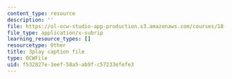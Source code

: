 ```yaml
---
content_type: resource
description: ''
file: https://ol-ocw-studio-app-production.s3.amazonaws.com/courses/18-01sc-single-variable-calculus-fall-2010/f532827e3eef58a5ab9fc57233efefe3_Bv9kVDcj7yo.vtt
file_type: application/x-subrip
learning_resource_types: []
resourcetype: Other
title: 3play caption file
type: OCWFile
uid: f532827e-3eef-58a5-ab9f-c57233efefe3
---
```

